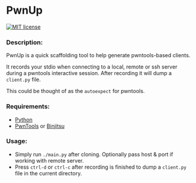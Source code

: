 # PwnUp

[![MIT license](http://img.shields.io/badge/license-MIT-brightgreen.svg)](http://opensource.org/licenses/MIT)

### Description:
PwnUp is a quick scaffolding tool to help generate pwntools-based clients.

It records your stdio when connecting to a local, remote or ssh server during a pwntools interactive session.  After recording it will dump a `client.py` file.

This could be thought of as the `autoexpect` for pwntools.

### Requirements:
- [Python](https://www.python.org/)
- [PwnTools](https://github.com/Gallopsled/pwntools) or [Binjitsu](https://github.com/binjitsu/binjitsu)

### Usage:
- Simply run `./main.py` after cloning.  Optionally pass host & port if working with remote server.
- Press `ctrl-d` or `ctrl-c` after recording is finished to dump a `client.py` file in the current directory.

